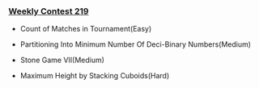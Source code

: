 ### [Weekly Contest 219](https://leetcode.com/contest/weekly-contest-219)

- Count of Matches in Tournament(Easy)

- Partitioning Into Minimum Number Of Deci-Binary Numbers(Medium)

- Stone Game VII(Medium)

- Maximum Height by Stacking Cuboids(Hard)
